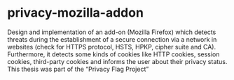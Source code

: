 # privacy-mozilla-addon
Design and implementation of an add-on (Mozilla Firefox) which detects threats during the establishment of a secure connection via a network in websites (check for HTTPS protocol, HSTS, HPKP, cipher suite and CA). Furthermore, it detects some kinds of cookies like HTTP cookies, session cookies, third-party cookies and informs the user about their privacy status. This thesis was part of the “Privacy Flag Project”
